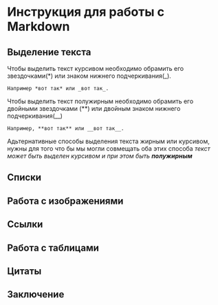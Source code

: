 # Инструкция для работы с Markdown

## Выделение текста

Чтобы выделить текст курсивом необходимо обрамить его звездочками(*) или знаком нижнего подчеркивания(_).
```
Например *вот так* или _вот так_.
```
Чтобы выделить текст полужирным необходимо обрамить его двойными звездочками (**) или двойным знаком нижнего подчеркивания(__)
```
Например, **вот так** или __вот так__.
```
Адьтернативные способы выделения текста жирным или курсивом, нужны для того что бы мы могли совмещать оба этих способа
_текст может быть выделен курсивом и при этом быть **полужирным**_
## Списки

## Работа с изображениями

## Ссылки

## Работа с таблицами

## Цитаты

## Заключение
